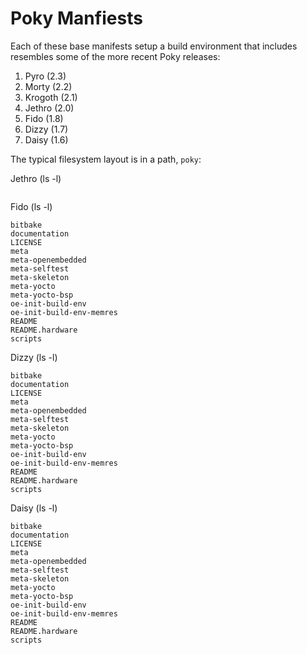 # Poky Manfiests

Each of these base manifests setup a build environment that includes resembles some of the more recent Poky releases:

1. Pyro (2.3)
2. Morty (2.2)
3. Krogoth (2.1)
4. Jethro (2.0)
5. Fido (1.8)
6. Dizzy (1.7)
7. Daisy (1.6)

The typical filesystem layout is in a path, `poky`:

Jethro (ls -l)
```
```

Fido (ls -l)
```
bitbake
documentation
LICENSE
meta
meta-openembedded
meta-selftest
meta-skeleton
meta-yocto
meta-yocto-bsp
oe-init-build-env
oe-init-build-env-memres
README
README.hardware
scripts
```

Dizzy (ls -l)
```
bitbake
documentation
LICENSE
meta
meta-openembedded
meta-selftest
meta-skeleton
meta-yocto
meta-yocto-bsp
oe-init-build-env
oe-init-build-env-memres
README
README.hardware
scripts
```

Daisy (ls -l)

```
bitbake
documentation
LICENSE
meta
meta-openembedded
meta-selftest
meta-skeleton
meta-yocto
meta-yocto-bsp
oe-init-build-env
oe-init-build-env-memres
README
README.hardware
scripts
````